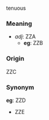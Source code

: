 tenuous
### Meaning
+ _adj_: ZZA
    + __eg__: ZZB

### Origin

ZZC

### Synonym

__eg__: ZZD

+ ZZE


